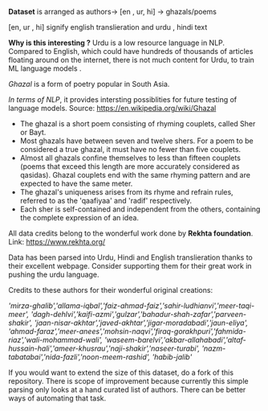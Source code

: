 **Dataset** is arranged as authors-> [en , ur, hi] -> ghazals/poems

[en, ur , hi] signify english translieration and urdu , hindi text

**Why is this interesting ?**
Urdu is a low resource language in NLP. Compared to English, which could have hundreds of thousands of articles floating around on the internet,
there is not much content for Urdu, to train ML language models .

*Ghazal* is a form of poetry popular in South Asia. 

*In terms of NLP*, it provides intersting possiblities for future testing of language models.
Source: https://en.wikipedia.org/wiki/Ghazal

- The ghazal is a short poem consisting of rhyming couplets, called Sher or Bayt. 
- Most ghazals have between seven and twelve shers. For a poem to be considered a true ghazal, it must have no fewer than five couplets. 
- Almost all ghazals confine themselves to less than fifteen couplets (poems that exceed this length are more accurately considered as qasidas). Ghazal couplets end with the same rhyming pattern and are expected to have the same meter. 
- The ghazal's uniqueness arises from its rhyme and refrain rules, referred to as the 'qaafiyaa' and 'radif' respectively. 
- Each sher is self-contained and independent from the others, containing the complete expression of an idea.

All data credits belong to the wonderful work done by **Rekhta foundation**.
Link: https://www.rekhta.org/

Data has been parsed into Urdu, Hindi and English translieration thanks to their excellent webpage.
Consider supporting them for their great work in pushing the urdu language.


Credits to these authors for their wonderful original creations:

*'mirza-ghalib','allama-iqbal','faiz-ahmad-faiz','sahir-ludhianvi','meer-taqi-meer',
'dagh-dehlvi','kaifi-azmi','gulzar','bahadur-shah-zafar','parveen-shakir',
'jaan-nisar-akhtar','javed-akhtar','jigar-moradabadi','jaun-eliya',
 'ahmad-faraz','meer-anees','mohsin-naqvi','firaq-gorakhpuri','fahmida-riaz','wali-mohammad-wali',
 'waseem-barelvi','akbar-allahabadi','altaf-hussain-hali','ameer-khusrau','naji-shakir','naseer-turabi',
 'nazm-tabatabai','nida-fazli','noon-meem-rashid', 'habib-jalib'*


If you would want to extend the size of this dataset, do a fork of this repository. 
There is scope of improvement because currently this simple parsing only looks at a hand curated list of authors.
There can be better ways of automating that task.
